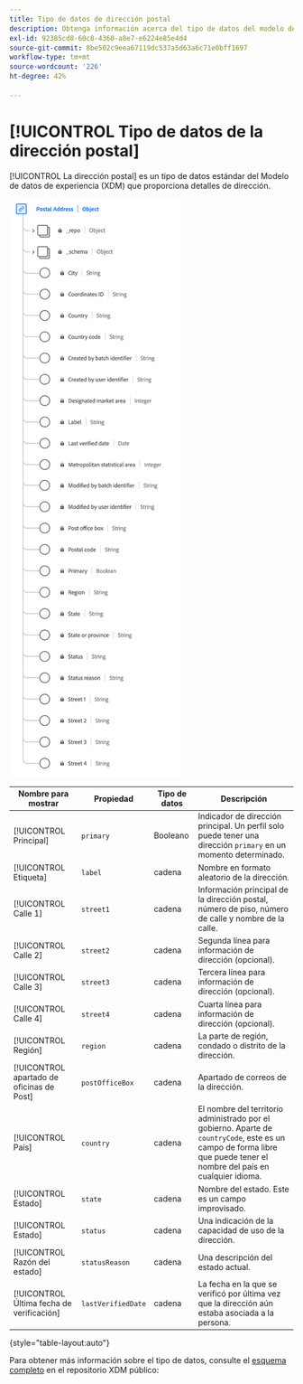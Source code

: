 ```yaml
---
title: Tipo de datos de dirección postal
description: Obtenga información acerca del tipo de datos del modelo de datos de experiencia (XDM) de la dirección postal.
exl-id: 92385cd8-60c8-4360-a8e7-e6224e85e4d4
source-git-commit: 8be502c9eea67119dc537a5d63a6c71e0bff1697
workflow-type: tm+mt
source-wordcount: '226'
ht-degree: 42%

---
```


# [!UICONTROL Tipo de datos de la dirección postal]

[!UICONTROL La dirección postal] es un tipo de datos estándar del Modelo de datos de experiencia (XDM) que proporciona detalles de dirección.

![Un diagrama del tipo de datos [!UICONTROL Dirección postal].](../images/data-types/postal-address.png)

| Nombre para mostrar | Propiedad | Tipo de datos | Descripción |
|------------------------------------|------------------|-----------|-----------------------------------------------------------------------------------------------|
| [!UICONTROL Principal] | `primary` | Booleano | Indicador de dirección principal. Un perfil solo puede tener una dirección `primary` en un momento determinado. |
| [!UICONTROL Etiqueta] | `label` | cadena | Nombre en formato aleatorio de la dirección. |
| [!UICONTROL Calle 1] | `street1` | cadena | Información principal de la dirección postal, número de piso, número de calle y nombre de la calle. |
| [!UICONTROL Calle 2] | `street2` | cadena | Segunda línea para información de dirección (opcional). |
| [!UICONTROL Calle 3] | `street3` | cadena | Tercera línea para información de dirección (opcional). |
| [!UICONTROL Calle 4] | `street4` | cadena | Cuarta línea para información de dirección (opcional). |
| [!UICONTROL Región] | `region` | cadena | La parte de región, condado o distrito de la dirección. |
| [!UICONTROL apartado de oficinas de Post] | `postOfficeBox` | cadena | Apartado de correos de la dirección. |
| [!UICONTROL País] | `country` | cadena | El nombre del territorio administrado por el gobierno. Aparte de ``countryCode``, este es un campo de forma libre que puede tener el nombre del país en cualquier idioma. |
| [!UICONTROL Estado] | `state` | cadena | Nombre del estado. Este es un campo improvisado. |
| [!UICONTROL Estado] | `status` | cadena | Una indicación de la capacidad de uso de la dirección. |
| [!UICONTROL Razón del estado] | `statusReason` | cadena | Una descripción del estado actual. |
| [!UICONTROL Última fecha de verificación] | `lastVerifiedDate` | cadena | La fecha en la que se verificó por última vez que la dirección aún estaba asociada a la persona. |

{style="table-layout:auto"}

Para obtener más información sobre el tipo de datos, consulte el [esquema completo](https://github.com/adobe/xdm/blob/master/docs/reference/datatypes/address.schema.json) en el repositorio XDM público:
